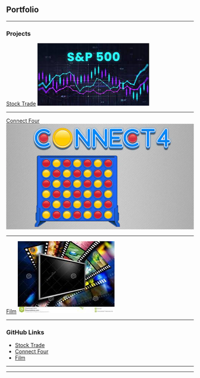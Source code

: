 ## Portfolio

---

### Projects 

[Stock Trade](/sample_page)
<img src="images/stock..jpeg?raw=true"/>

---
[Connect Four](/sample_page)
<img src="images/connect4.webp?raw=true"/>

---
[Film](/sample_page)
<img src="images/film.jpeg?raw=true"/>

---

### GitHub Links

- [Stock Trade](https://github.com/malxdeutsch/stocktrade)
- [Connect Four](https://github.com/malxdeutsch/hackathon)
- [Film](https://github.com/malxdeutsch/filmproject)


---




---

